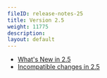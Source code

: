 ```yaml
---
fileID: release-notes-25
title: Version 2.5
weight: 11775
description: 
layout: default
---
```

- [What's New in 2.5](release-notes-new-features25)
- [Incompatible changes in 2.5](release-notes-upgrading-changes25)
